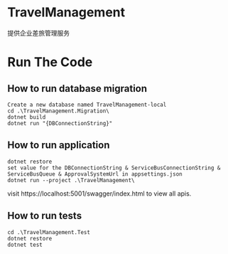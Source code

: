 # TravelManagement
提供企业差旅管理服务

# Run The Code
## How to run database migration
```
Create a new database named TravelManagement-local
cd .\TravelManagement.Migration\
dotnet build
dotnet run "{DBConnectionString}"
```

## How to run application
```
dotnet restore
set value for the DBConnectionString & ServiceBusConnectionString & ServiceBusQueue & ApprovalSystemUrl in appsettings.json
dotnet run --project .\TravelManagement\
```
visit https://localhost:5001/swagger/index.html to view all apis.


## How to run tests
```
cd .\TravelManagement.Test
dotnet restore
dotnet test
```